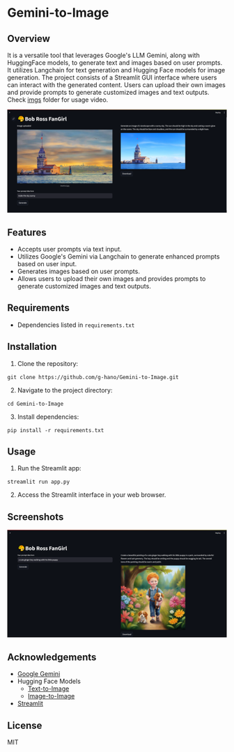 # Gemini-to-Image
## Overview
It is a versatile tool that leverages Google's LLM Gemini, along with HuggingFace models, to generate text and images based on user prompts. It utilizes Langchain for text generation and Hugging Face models for image generation.
The project consists of a Streamlit GUI interface where users can interact with the generated content. Users can upload their own images and provide prompts to generate customized images and text outputs.
Check [imgs](https://github.com/g-hano/Gemini-to-Image/tree/main/imgs) folder for usage video.

![img2img](imgs/Img2Img.png)

## Features
- Accepts user prompts via text input.
- Utilizes Google's Gemini via Langchain to generate enhanced prompts based on user input.
- Generates images based on user prompts.
- Allows users to upload their own images and provides prompts to generate customized images and text outputs.

## Requirements
- Dependencies listed in `requirements.txt`

## Installation
1. Clone the repository:
```
git clone https://github.com/g-hano/Gemini-to-Image.git
```
2. Navigate to the project directory:
```
cd Gemini-to-Image
```
3. Install dependencies:
```
pip install -r requirements.txt
```

## Usage
1. Run the Streamlit app:
```
streamlit run app.py
```
2. Access the Streamlit interface in your web browser.

## Screenshots
![GUI](imgs/GUI.png)

## Acknowledgements
- [Google Gemini](https://gemini.google.com/app)
- Hugging Face Models
  - [Text-to-Image](https://huggingface.co/stabilityai/stable-diffusion-xl-base-1.0)
  - [Image-to-Image](https://huggingface.co/timbrooks/instruct-pix2pix)
- [Streamlit](https://docs.streamlit.io/)

## License
MIT
